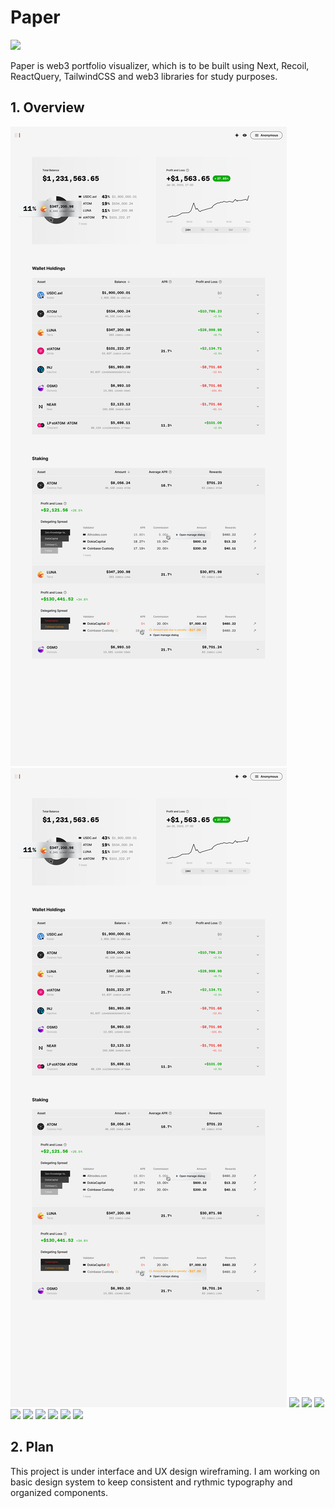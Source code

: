 # Paper

<img src="./logo_xl.png" />

Paper is web3 portfolio visualizer, which is to be built using Next, Recoil, ReactQuery, TailwindCSS and web3 libraries for study purposes.

## 1. Overview

<img src="./overview.jpg" />
<img src="./overview2.jpg" />
<img src="./overview3.jpg" />
<img src="./overview5.jpg" />
<img src="./overview6.jpg" />
<img src="./overview7.jpg" />
<img src="./overview8.jpg" />
<img src="./overview9.jpg" />
<img src="./overview91.jpg" />
<img src="./overview92.jpg" />
<img src="./overview93.jpg" />


## 2. Plan

This project is under interface and UX design wireframing. I am working on basic design system to keep consistent and rythmic typography and organized components.
